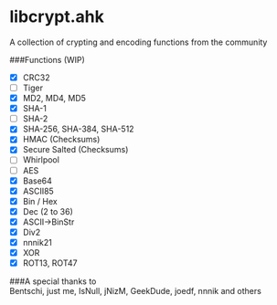 libcrypt.ahk
============

A collection of crypting and encoding functions from the community

###Functions (WIP)  
- [x] CRC32
- [ ] Tiger
- [x] MD2, MD4, MD5
- [x] SHA-1
- [ ] SHA-2
- [x] SHA-256, SHA-384, SHA-512
- [x] HMAC (Checksums)
- [x] Secure Salted (Checksums)
- [ ] Whirlpool
- [ ] AES
- [x] Base64
- [x] ASCII85
- [x] Bin / Hex
- [x] Dec (2 to 36)
- [x] ASCII->BinStr
- [x] Div2
- [x] nnnik21
- [x] XOR
- [x] ROT13, ROT47

###A special thanks to  
Bentschi, just me, IsNull, jNizM, GeekDude, joedf, nnnik and others
